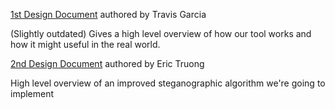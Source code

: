 [1st Design Document](https://docs.google.com/document/d/1hRlk2VxMoH3VHHjEDLNd71faIHcHki6fwCZ8tipnOiA/edit?usp=sharing) authored by Travis Garcia

(Slightly outdated) Gives a high level overview of how our tool works and how it might useful in the real world.

[2nd Design Document](https://docs.google.com/document/d/12Rv6OkT5mtR-HxYJDFq2xEnKqZZrhqJBPqhd_Ot2wz4/edit?usp=sharing) authored by Eric Truong

High level overview of an improved steganographic algorithm we're going to implement
